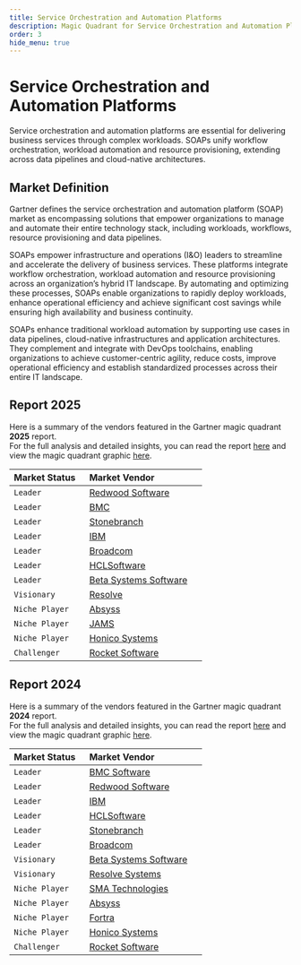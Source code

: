 ```yaml
---
title: Service Orchestration and Automation Platforms
description: Magic Quadrant for Service Orchestration and Automation Platforms
order: 3
hide_menu: true
---
```


# Service Orchestration and Automation Platforms

Service orchestration and automation platforms are essential for delivering business services through complex workloads. SOAPs unify workflow orchestration, workload automation and resource provisioning, extending across data pipelines and cloud-native architectures.

## Market Definition

Gartner defines the service orchestration and automation platform (SOAP) market as encompassing solutions that empower organizations to manage and automate their entire technology stack, including workloads, workflows, resource provisioning and data pipelines.

SOAPs empower infrastructure and operations (I&O) leaders to streamline and accelerate the delivery of business services. These platforms integrate workflow orchestration, workload automation and resource provisioning across an organization’s hybrid IT landscape. By automating and optimizing these processes, SOAPs enable organizations to rapidly deploy workloads, enhance operational efficiency and achieve significant cost savings while ensuring high availability and business continuity.

SOAPs enhance traditional workload automation by supporting use cases in data pipelines, cloud-native infrastructures and application architectures. They complement and integrate with DevOps toolchains, enabling organizations to achieve customer-centric agility, reduce costs, improve operational efficiency and establish standardized processes across their entire IT landscape.

## Report 2025

Here is a summary of the vendors featured in the Gartner magic quadrant **2025** report. <br/>For the full analysis and detailed insights, you can read the report
<a href="/docs/2025/service orchestration-and-automation-platforms.pdf" target="_blank" rel="noopener noreferrer">here</a>
and view the magic quadrant graphic
<a href="/docs/2025/service orchestration-and-automation-platforms.png" target="_blank" rel="noopener noreferrer">here</a>.

| Market Status   | Market Vendor                                              |
| --------------- | ---------------------------------------------------------- |
| `Leader`        | [Redwood Software](/vendors/redwood-software.md)           |
| `Leader`        | [BMC](/vendors/bmc.md)                                     |
| `Leader`        | [Stonebranch](/vendors/stonebranch.md)                     |
| `Leader`        | [IBM](/vendors/ibm.md)                                     |
| `Leader`        | [Broadcom](/vendors/broadcom.md)                           |
| `Leader`        | [HCLSoftware ](/vendors/hclsoftware-.md)                   |
| `Leader`        | [Beta Systems Software](/vendors/beta-systems-software.md) |
| `Visionary`     | [Resolve](/vendors/resolve.md)                             |
| `Niche Player`  | [Absyss](/vendors/absyss.md)                               |
| `Niche Player`  | [JAMS](/vendors/jams.md)                                   |
| `Niche Player`  | [Honico Systems](/vendors/honico-systems.md)               |
| `Challenger`    | [Rocket Software](/vendors/rocket-software.md)             |

## Report 2024

Here is a summary of the vendors featured in the Gartner magic quadrant **2024** report. <br/>For the full analysis and detailed insights, you can read the report
<a href="/docs/2024/service orchestration-and-automation-platforms.pdf" target="_blank" rel="noopener noreferrer">here</a>
and view the magic quadrant graphic
<a href="/docs/2024/service orchestration-and-automation-platforms.png" target="_blank" rel="noopener noreferrer">here</a>.

| Market Status   | Market Vendor                                              |
| --------------- | ---------------------------------------------------------- |
| `Leader`        | [BMC Software](/vendors/bmc-software.md)                   |
| `Leader`        | [Redwood Software](/vendors/redwood-software.md)           |
| `Leader`        | [IBM](/vendors/ibm.md)                                     |
| `Leader`        | [HCLSoftware](/vendors/hclsoftware.md)                     |
| `Leader`        | [Stonebranch](/vendors/stonebranch.md)                     |
| `Leader`        | [Broadcom](/vendors/broadcom.md)                           |
| `Visionary`     | [Beta Systems Software](/vendors/beta-systems-software.md) |
| `Visionary`     | [Resolve Systems](/vendors/resolve-systems.md)             |
| `Niche Player`  | [SMA Technologies](/vendors/sma-technologies.md)           |
| `Niche Player`  | [Absyss](/vendors/absyss.md)                               |
| `Niche Player`  | [Fortra](/vendors/fortra.md)                               |
| `Niche Player`  | [Honico Systems](/vendors/honico-systems.md)               |
| `Challenger`    | [Rocket Software](/vendors/rocket-software.md)             |
